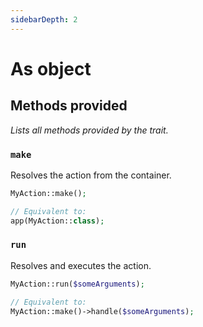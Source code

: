 ```yaml
---
sidebarDepth: 2
---
```


# As object

## Methods provided
*Lists all methods provided by the trait.*

### `make`
Resolves the action from the container.

```php
MyAction::make();

// Equivalent to:
app(MyAction::class);
```

### `run`
Resolves and executes the action.

```php
MyAction::run($someArguments);

// Equivalent to:
MyAction::make()->handle($someArguments);
```
